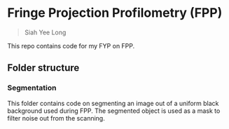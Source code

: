 # Fringe Projection Profilometry (FPP)

> Siah Yee Long

This repo contains code for my FYP on FPP.

## Folder structure
### Segmentation
This folder contains code on segmenting an image out of a uniform black background used during FPP. The segmented object is used as a mask to filter noise out from the scanning.